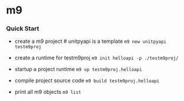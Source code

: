 # m9

### Quick Start


- create a m9 project # unitpyapi is a template
```m9 new unitpyapi testm9proj```

- create a runtime for testm9proj
```m9 init helloapi -p ./testm9proj/```


- startup a project runtime
```m9 up testm9proj.helloapi```

- compile project source code
```m9 build testm9proj.helloapi```

- print all m9 objects
```m9 list```
